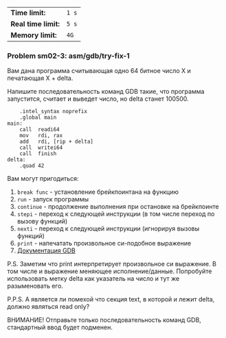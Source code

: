 |                      |       |
|----------------------|-------|
| **Time limit:**      | `1 s` |
| **Real time limit:** | `5 s` |
| **Memory limit:**    | `4G`  |


### Problem sm02-3: asm/gdb/try-fix-1

Вам дана программа считывающая одно 64 битное число X и печатающая X + delta.

Напишите последовательность команд GDB такие, что программа запустится, считает и выведет число, но
delta станет 100500.

    
    
        .intel_syntax noprefix
        .global main
    main:
        call  readi64
        mov   rdi, rax
        add   rdi, [rip + delta]
        call  writei64
        call  finish
    delta:
        .quad 42
            

Вам могут пригодиться:

1. `break func` \- установление брейкпоинтана на функцию
2. `run` \- запуск программы
3. `continue` \- продолжение выполнения при остановке на брейкпоинте
4. `stepi` \- переход к следующей инструкции (в том числе переход по вызову функций)
5. `nexti` \- переход к следующей инструкции (игнорируя вызовы функций)
6. `print` \- напечатать произвольное си-подобное выражение
7. [Документация GDB](https://visualgdb.com/gdbreference/commands/print)

P.S. Заметим что print интерпретирует произвольное си выражение. В том числе и выражение меняющее
исполнение/данные. Попробуйте использовать метку delta как указатель на число и тут же разыменовать
его.

P.P.S. А является ли помехой что секция text, в которой и лежит delta, должно являться read only?

ВНИМАНИЕ! Отправьте только последовательность команд GDB, стандартный ввод будет подменен.

